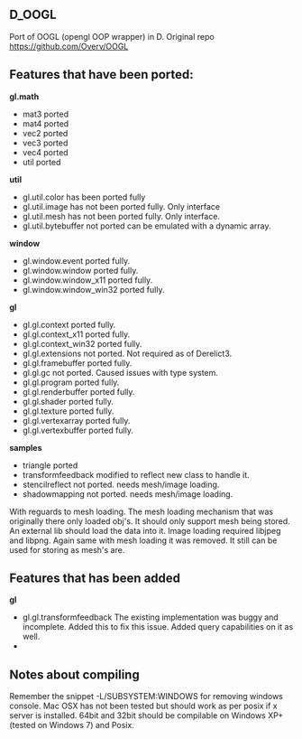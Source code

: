 D_OOGL
------

Port of OOGL (opengl OOP wrapper) in D. Original repo https://github.com/Overv/OOGL

## Features that have been ported:

**gl.math**

* mat3 ported
* mat4 ported
* vec2 ported
* vec3 ported
* vec4 ported
* util ported

**util**
* gl.util.color has been ported fully
* gl.util.image has not been ported fully. Only interface
* gl.util.mesh has not been ported fully. Only interface.
* gl.util.bytebuffer not ported can be emulated with a dynamic array.

**window**
* gl.window.event ported fully.
* gl.window.window ported fully.
* gl.window.window_x11 ported fully.
* gl.window.window_win32 ported fully.

**gl**
* gl.gl.context ported fully.
* gl.gl.context_x11 ported fully.
* gl.gl.context_win32 ported fully.
* gl.gl.extensions not ported. Not required as of Derelict3.
* gl.gl.framebuffer ported fully.
* gl.gl.gc not ported. Caused issues with type system.
* gl.gl.program ported fully.
* gl.gl.renderbuffer ported fully.
* gl.gl.shader ported fully.
* gl.gl.texture ported fully.
* gl.gl.vertexarray ported fully.
* gl.gl.vertexbuffer ported fully.

**samples**
* triangle ported
* transformfeedback modified to reflect new class to handle it.
* stencilreflect not ported. needs mesh/image loading.
* shadowmapping not ported. needs mesh/image loading.

With reguards to mesh loading. The mesh loading mechanism that was originally there only loaded obj's. It should only support mesh being stored. An external lib should load the data into it.
Image loading required libjpeg and libpng. Again same with mesh loading it was removed. It still can be used for storing as mesh's are.

## Features that has been added

**gl**
* gl.gl.transformfeedback The existing implementation was buggy and incomplete. Added this to fix this issue. Added query capabilities on it as well.
* 

## Notes about compiling
Remember the snippet -L/SUBSYSTEM:WINDOWS for removing windows console.
Mac OSX has not been tested but should work as per posix if x server is installed.
64bit and 32bit should be compilable on Windows XP+ (tested on Windows 7) and Posix.
